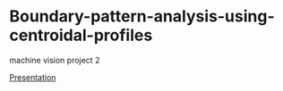 # Boundary-pattern-analysis-using-centroidal-profiles
machine vision project 2

[Presentation](https://docs.google.com/presentation/d/1tvs_3xwjv6svhL58b_o1GHg40FhYCTzPnnVKbqmz53U/edit?usp=sharing)
